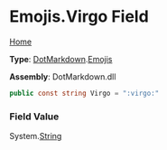 # Emojis\.Virgo Field

[Home](../../../README.md)

**Type**: [DotMarkdown](../../README.md)\.[Emojis](../README.md)

**Assembly**: DotMarkdown\.dll

```csharp
public const string Virgo = ":virgo:"
```

### Field Value

System\.[String](https://docs.microsoft.com/en-us/dotnet/api/system.string)